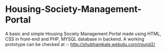 # Housing-Society-Management-Portal
A basic and simple Housing Society Management Portal made using HTML, CSS in front-end and PHP, MYSQL database in backend. A working prototype can be checked at :- http://shubhamkale.webutu.com/round2/
